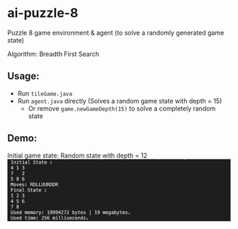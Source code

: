 # ai-puzzle-8
Puzzle 8 game environment &amp; agent (to solve a randomly generated game state)

Algorithm: Breadth First Search

## Usage:
- Run `tileGame.java`
- Run `agent.java` directly (Solves a random game state with depth = 15)
  - Or remove `game.newGameDepth(15)` to solve a completely random state

## Demo:
Initial game state: Random state with depth = 12
![Demo image](./demo_image.png)
